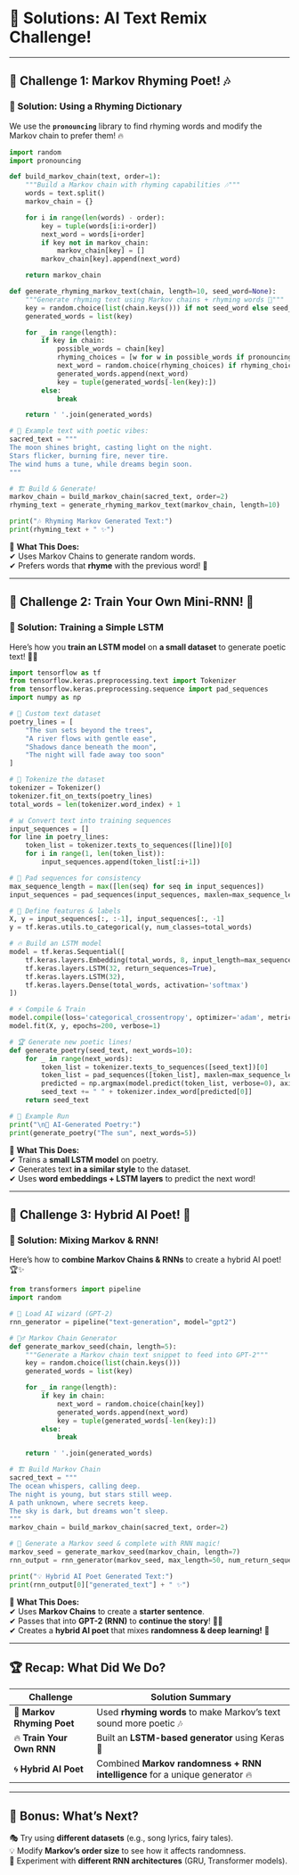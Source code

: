 # **📝 Solutions: AI Text Remix Challenge!**  

---

## **🎯 Challenge 1: Markov Rhyming Poet! 🎶**  
### **🔹 Solution: Using a Rhyming Dictionary**  

We use the **`pronouncing`** library to find rhyming words and modify the Markov chain to prefer them! 🔥  

```python
import random
import pronouncing

def build_markov_chain(text, order=1):
    """Build a Markov chain with rhyming capabilities 🎶"""
    words = text.split()
    markov_chain = {}

    for i in range(len(words) - order):
        key = tuple(words[i:i+order])
        next_word = words[i+order]
        if key not in markov_chain:
            markov_chain[key] = []
        markov_chain[key].append(next_word)

    return markov_chain

def generate_rhyming_markov_text(chain, length=10, seed_word=None):
    """Generate rhyming text using Markov chains + rhyming words 🎤"""
    key = random.choice(list(chain.keys())) if not seed_word else seed_word
    generated_words = list(key)

    for _ in range(length):
        if key in chain:
            possible_words = chain[key]
            rhyming_choices = [w for w in possible_words if pronouncing.rhymes(w)]
            next_word = random.choice(rhyming_choices) if rhyming_choices else random.choice(possible_words)
            generated_words.append(next_word)
            key = tuple(generated_words[-len(key):])
        else:
            break

    return ' '.join(generated_words)

# 📜 Example text with poetic vibes:
sacred_text = """
The moon shines bright, casting light on the night.
Stars flicker, burning fire, never tire.
The wind hums a tune, while dreams begin soon.
"""

# 🏗️ Build & Generate!
markov_chain = build_markov_chain(sacred_text, order=2)
rhyming_text = generate_rhyming_markov_text(markov_chain, length=10)

print("🎶 Rhyming Markov Generated Text:")
print(rhyming_text + " ✨")
```

🔹 **What This Does:**  
✔ Uses Markov Chains to generate random words.  
✔ Prefers words that **rhyme** with the previous word! 🎤  

---

## **🎯 Challenge 2: Train Your Own Mini-RNN! 🧠**  
### **🔹 Solution: Training a Simple LSTM**  

Here’s how you **train an LSTM model** on **a small dataset** to generate poetic text! 🤖📜  

```python
import tensorflow as tf
from tensorflow.keras.preprocessing.text import Tokenizer
from tensorflow.keras.preprocessing.sequence import pad_sequences
import numpy as np

# 📜 Custom text dataset
poetry_lines = [
    "The sun sets beyond the trees",
    "A river flows with gentle ease",
    "Shadows dance beneath the moon",
    "The night will fade away too soon"
]

# 🌟 Tokenize the dataset
tokenizer = Tokenizer()
tokenizer.fit_on_texts(poetry_lines)
total_words = len(tokenizer.word_index) + 1

# 📊 Convert text into training sequences
input_sequences = []
for line in poetry_lines:
    token_list = tokenizer.texts_to_sequences([line])[0]
    for i in range(1, len(token_list)):
        input_sequences.append(token_list[:i+1])

# 🚀 Pad sequences for consistency
max_sequence_length = max([len(seq) for seq in input_sequences])
input_sequences = pad_sequences(input_sequences, maxlen=max_sequence_length, padding='pre')

# 🎯 Define features & labels
X, y = input_sequences[:, :-1], input_sequences[:, -1]
y = tf.keras.utils.to_categorical(y, num_classes=total_words)

# 🔥 Build an LSTM model
model = tf.keras.Sequential([
    tf.keras.layers.Embedding(total_words, 8, input_length=max_sequence_length-1),
    tf.keras.layers.LSTM(32, return_sequences=True),
    tf.keras.layers.LSTM(32),
    tf.keras.layers.Dense(total_words, activation='softmax')
])

# ⚡ Compile & Train
model.compile(loss='categorical_crossentropy', optimizer='adam', metrics=['accuracy'])
model.fit(X, y, epochs=200, verbose=1)

# 🏆 Generate new poetic lines!
def generate_poetry(seed_text, next_words=10):
    for _ in range(next_words):
        token_list = tokenizer.texts_to_sequences([seed_text])[0]
        token_list = pad_sequences([token_list], maxlen=max_sequence_length-1, padding='pre')
        predicted = np.argmax(model.predict(token_list, verbose=0), axis=-1)
        seed_text += " " + tokenizer.index_word[predicted[0]]
    return seed_text

# 📝 Example Run
print("\n📜 AI-Generated Poetry:")
print(generate_poetry("The sun", next_words=5))
```

🔹 **What This Does:**  
✔ Trains a **small LSTM model** on poetry.  
✔ Generates text **in a similar style** to the dataset.  
✔ Uses **word embeddings + LSTM layers** to predict the next word!  

---

## **🎯 Challenge 3: Hybrid AI Poet! 🤯**  
### **🔹 Solution: Mixing Markov & RNN!**  

Here’s how to **combine Markov Chains & RNNs** to create a hybrid AI poet! 🏆✨  

```python
from transformers import pipeline
import random

# 🚀 Load AI wizard (GPT-2)
rnn_generator = pipeline("text-generation", model="gpt2")

# 🧙‍♂️ Markov Chain Generator
def generate_markov_seed(chain, length=5):
    """Generate a Markov chain text snippet to feed into GPT-2"""
    key = random.choice(list(chain.keys()))
    generated_words = list(key)

    for _ in range(length):
        if key in chain:
            next_word = random.choice(chain[key])
            generated_words.append(next_word)
            key = tuple(generated_words[-len(key):])
        else:
            break

    return ' '.join(generated_words)

# 🏗️ Build Markov Chain
sacred_text = """
The ocean whispers, calling deep.
The night is young, but stars still weep.
A path unknown, where secrets keep.
The sky is dark, but dreams won’t sleep.
"""
markov_chain = build_markov_chain(sacred_text, order=2)

# 🔮 Generate a Markov seed & complete with RNN magic!
markov_seed = generate_markov_seed(markov_chain, length=7)
rnn_output = rnn_generator(markov_seed, max_length=50, num_return_sequences=1)

print("💡 Hybrid AI Poet Generated Text:")
print(rnn_output[0]["generated_text"] + " ✨")
```

🔹 **What This Does:**  
✔ Uses **Markov Chains** to create a **starter sentence**.  
✔ Passes that into **GPT-2 (RNN)** to **continue the story**! 📜💡  
✔ Creates a **hybrid AI poet** that mixes **randomness & deep learning!** 🤯  

---

## **🏆 Recap: What Did We Do?**
| **Challenge** | **Solution Summary** |
|--------------|----------------------|
| 📝 **Markov Rhyming Poet** | Used **rhyming words** to make Markov’s text sound more poetic 🎶 |
| 🔥 **Train Your Own RNN** | Built an **LSTM-based generator** using Keras 🤖 |
| 🌀 **Hybrid AI Poet** | Combined **Markov randomness + RNN intelligence** for a unique generator 🔥 |

---

## **🚀 Bonus: What’s Next?**
🎭 Try using **different datasets** (e.g., song lyrics, fairy tales).  
💡 Modify **Markov’s order size** to see how it affects randomness.  
🔗 Experiment with **different RNN architectures** (GRU, Transformer models).  
